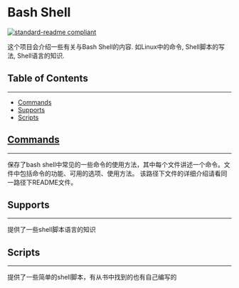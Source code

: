 # Bash Shell
[![standard-readme compliant](https://img.shields.io/badge/readme%20style-standard-brightgreen.svg?style=flat-square)](https://github.com/RichardLitt/standard-readme)

这个项目会介绍一些有关与Bash Shell的内容. 如Linux中的命令, Shell脚本的写法, Shell语言的知识.

## Table of Contents
---
- [Commands](#commands)
- [Supports](#supports)
- [Scripts](#scripts)

## [Commands](Commands/README.md)
---
保存了bash shell中常见的一些命令的使用方法，其中每个文件讲述一个命令。文件中包括命令的功能、可用的选项、使用方法。
该路径下文件的详细介绍请看同一路径下README文件。

## Supports
---
提供了一些shell脚本语言的知识

## Scripts
---
提供了一些简单的shell脚本，有从书中找到的也有自己编写的
